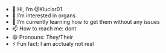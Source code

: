 - 👋 Hi, I’m @Kluciar01
- 👀 I’m interested in organs 
- 🌱 I’m currently learning how to get them without any issues 
- 📫 How to reach me: dont 
- 😄 Pronouns: They/Their
- ⚡ Fun fact: I am acctualy not real

<!---
Kluciar01/Kluciar01 is a ✨ special ✨ repository because its `README.md` (this file) appears on your GitHub profile.
You can click the Preview link to take a look at your changes.
--->
